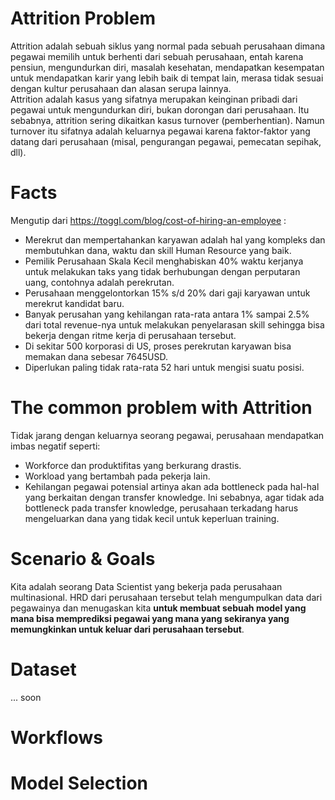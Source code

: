 # Attrition Problem

Attrition adalah sebuah siklus yang normal pada sebuah perusahaan dimana pegawai memilih untuk berhenti dari sebuah perusahaan, entah karena pensiun, mengundurkan diri, masalah kesehatan, mendapatkan kesempatan untuk mendapatkan karir yang lebih baik di tempat lain, merasa tidak sesuai dengan kultur perusahaan dan alasan serupa lainnya.  
Attrition adalah kasus yang sifatnya merupakan keinginan pribadi dari pegawai untuk mengundurkan diri, bukan dorongan dari perusahaan. Itu sebabnya, attrition sering dikaitkan kasus turnover (pemberhentian). Namun turnover itu sifatnya adalah keluarnya pegawai karena faktor-faktor yang datang dari perusahaan (misal, pengurangan pegawai, pemecatan sepihak, dll).

# Facts

Mengutip dari https://toggl.com/blog/cost-of-hiring-an-employee :

- Merekrut dan mempertahankan karyawan adalah hal yang kompleks dan membutuhkan dana, waktu dan skill Human Resource yang baik.  
- Pemilik Perusahaan Skala Kecil menghabiskan 40% waktu kerjanya untuk melakukan taks yang tidak berhubungan dengan perputaran uang, contohnya adalah perekrutan.
- Perusahaan menggelontorkan 15% s/d 20% dari gaji karyawan untuk merekrut kandidat baru.  
- Banyak perusahan yang kehilangan rata-rata antara 1% sampai 2.5% dari total revenue-nya untuk melakukan penyelarasan skill sehingga bisa bekerja dengan ritme kerja di perusahaan tersebut.  
- Di sekitar 500 korporasi di US, proses perekrutan karyawan bisa memakan dana sebesar 7645USD.  
- Diperlukan paling tidak rata-rata 52 hari untuk mengisi suatu posisi.  

# The common problem with Attrition

Tidak jarang dengan keluarnya seorang pegawai, perusahaan mendapatkan imbas negatif seperti:

- Workforce dan produktifitas yang berkurang drastis.
- Workload yang bertambah pada pekerja lain.
- Kehilangan pegawai potensial artinya akan ada bottleneck pada hal-hal yang berkaitan dengan transfer knowledge. Ini sebabnya, agar tidak ada bottleneck pada transfer knowledge, perusahaan terkadang harus mengeluarkan dana yang tidak kecil untuk keperluan training.

# Scenario & Goals

Kita adalah seorang Data Scientist yang bekerja pada perusahaan multinasional. HRD dari perusahaan tersebut telah mengumpulkan data dari pegawainya dan menugaskan kita **untuk membuat sebuah model yang mana bisa memprediksi pegawai yang mana yang sekiranya yang memungkinkan untuk keluar dari perusahaan tersebut**.

# Dataset

... soon

# Workflows

# Model Selection
